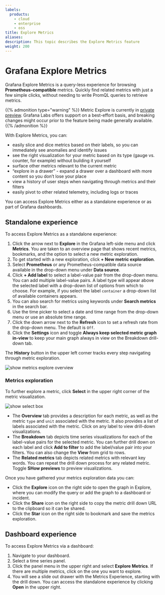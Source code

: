 ```yaml
---
labels:
  products:
    - cloud
    - enterprise
    - oss
title: Explore Metrics
aliases: 
description: This topic describes the Explore Metrics feature
weight: 200
---
```


# Grafana Explore Metrics

Grafana Explore Metrics is a query-less experience for browsing **Prometheus-compatible** metrics. Quickly find related metrics with just a few simple clicks, without needing to write PromQL queries to retrieve metrics.

{{% admonition type="warning" %}}
Metric Explore is currently in [private preview](/docs/release-life-cycle/). Grafana Labs offers support on a best-effort basis, and breaking changes might occur prior to the feature being made generally available.
{{% /admonition %}}

With Explore Metrics, you can:

- easily slice and dice metrics based on their labels, so you can immediately see anomalies and identify issues 
- see the right visualization for your metric based on its type (gauge vs. counter, for example) without building it yourself
- surface other metrics relevant to the current metric
- “explore in a drawer” - expand a drawer over a dashboard with more content so you don’t lose your place
- view a history of user steps when navigating through metrics and their filters
- easily pivot to other related telemetry, including logs or traces 

You can access Explore Metrics either as a standalone experience or as part of Grafana dashboards. 

## Standalone experience

To access Explore Metrics as a standalone experience:

1. Click the arrow next to **Explore** in the Grafana left-side menu and click **Metrics**. You are taken to an overview page that shows recent metrics, bookmarks, and the option to select a new metric exploration. 
1. To get started with a new exploration, click **+ New metric exploration**.
1. Select **Prometheus** or any Prometheus-compatible data source available in the drop-down menu under **Data source**. 
1. Click **+ Add label** to select a label-value pair from the drop-down menu. You can add multiple label-value pairs. A label type will appear above the selected label with a drop-down list of options from which to choose. For example, if you select the label `container` a drop-down list of available containers appears.
1. You can also search for metrics using keywords under **Search metrics** in the search bar. 
1. Use the time picker to select a date and time range from the drop-down menu or use an absolute time range. 
1. Click the down arrow next to the **Refresh** icon to set a refresh rate from the drop-down menu. The default is `Off`. 
1. Click the **Settings** icon and toggle **Always keep selected metric graph in-view** to keep your main graph always in view on the Breakdown drill-down tab. 

The **History** button in the upper left corner tracks every step navigating through metric exploration. 

![show metrics explore overview](/media/metrics-explore/metrics-explore-overview.png)

### Metrics exploration

To further explore a metric, click **Select** in the upper right corner of the metric visualization.

![show select box](/media/metrics-explore/select-metric.png)

- The **Overview** tab provides a description for each metric, as well as the metric `type` and `unit` associated with the metric. It also provides a list of labels associated with the metric. Click on any label to view drill-down visualizations.
- The **Breakdown** tab depicts time series visualizations for each of the label-value pairs for the selected metric. You can further drill down on each label and click **Add to filter** to add the label/value pair into your filters. You can also change the **View** from grid to rows. 
- The **Related metrics** tab depicts related metrics with relevant key words. You can repeat the drill down process for any related metric. Toggle **SHow previews** to preview visualizations.

Once you have gathered your metrics exploration data you can:

- Click the **Explore** icon on the right side to open the graph in Explore, where you can modify the query or add the graph to a dashboard or incident.
- Click the **Share** icon on the right side to copy the metric drill down URL to the clipboard so it can be shared.
- Click the **Star** icon on the right side to bookmark and save the metrics exploration.

## Dashboard experience

To access Explore Metrics via a dashboard:

1. Navigate to your dashboard.
1. Select a time series panel.
1. Click the panel menu in the upper right and select **Explore Metrics**. If there are multiple metrics, click on the one you want to explore.
1. You will see a slide out drawer with the Metrics Experience, starting with the drill down. You can access the standalone experience by clicking **Open** in the upper right.